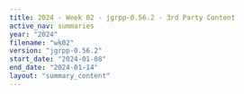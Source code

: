 ```yaml
---
title: 2024 - Week 02 - jgrpp-0.56.2 - 3rd Party Content
active_nav: summaries
year: "2024"
filename: "wk02"
version: "jgrpp-0.56.2"
start_date: "2024-01-08"
end_date: "2024-01-14"
layout: "summary_content"
---
```

